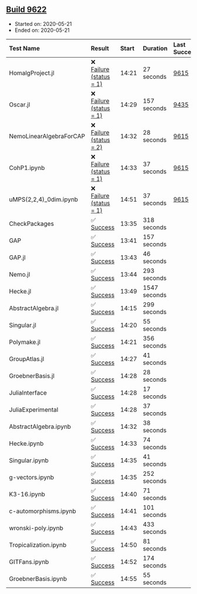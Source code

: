 ## [Build 9622](https://oscarci.mathematik.uni-kl.de/job/oscar/9622/)

* Started on: 2020-05-21
* Ended on: 2020-05-21

| Test Name    | Result | Start | Duration | Last Success | First Failure |
|:-------------|:-------|:------|:---------|:-------------|:--------------|
| HomalgProject.jl | ❌ [Failure (status = 1)](https://oscarci.mathematik.uni-kl.de/job/oscar/9622/artifact/logs/build-9622/HomalgProject.jl.log) | 14:21 | 27 seconds | [9615](https://oscarci.mathematik.uni-kl.de/job/oscar/9615/) | [9616](https://oscarci.mathematik.uni-kl.de/job/oscar/9616/) |
| Oscar.jl | ❌ [Failure (status = 1)](https://oscarci.mathematik.uni-kl.de/job/oscar/9622/artifact/logs/build-9622/Oscar.jl.log) | 14:29 | 157 seconds | [9435](https://oscarci.mathematik.uni-kl.de/job/oscar/9435/) | [9436](https://oscarci.mathematik.uni-kl.de/job/oscar/9436/) |
| NemoLinearAlgebraForCAP | ❌ [Failure (status = 2)](https://oscarci.mathematik.uni-kl.de/job/oscar/9622/artifact/logs/build-9622/NemoLinearAlgebraForCAP.log) | 14:32 | 28 seconds | [9615](https://oscarci.mathematik.uni-kl.de/job/oscar/9615/) | [9616](https://oscarci.mathematik.uni-kl.de/job/oscar/9616/) |
| CohP1.ipynb | ❌ [Failure (status = 1)](https://oscarci.mathematik.uni-kl.de/job/oscar/9622/artifact/logs/build-9622/CohP1.ipynb.log) | 14:33 | 37 seconds | [9615](https://oscarci.mathematik.uni-kl.de/job/oscar/9615/) | [9616](https://oscarci.mathematik.uni-kl.de/job/oscar/9616/) |
| uMPS(2,2,4)_0dim.ipynb | ❌ [Failure (status = 1)](https://oscarci.mathematik.uni-kl.de/job/oscar/9622/artifact/logs/build-9622/uMPS-2-2-4-_0dim.ipynb.log) | 14:51 | 37 seconds | [9615](https://oscarci.mathematik.uni-kl.de/job/oscar/9615/) | [9616](https://oscarci.mathematik.uni-kl.de/job/oscar/9616/) |
| CheckPackages | ✅ [Success](https://oscarci.mathematik.uni-kl.de/job/oscar/9622/artifact/logs/build-9622/CheckPackages.log) | 13:35 | 318 seconds |  |  |
| GAP | ✅ [Success](https://oscarci.mathematik.uni-kl.de/job/oscar/9622/artifact/logs/build-9622/GAP.log) | 13:41 | 157 seconds |  |  |
| GAP.jl | ✅ [Success](https://oscarci.mathematik.uni-kl.de/job/oscar/9622/artifact/logs/build-9622/GAP.jl.log) | 13:43 | 46 seconds |  |  |
| Nemo.jl | ✅ [Success](https://oscarci.mathematik.uni-kl.de/job/oscar/9622/artifact/logs/build-9622/Nemo.jl.log) | 13:44 | 293 seconds |  |  |
| Hecke.jl | ✅ [Success](https://oscarci.mathematik.uni-kl.de/job/oscar/9622/artifact/logs/build-9622/Hecke.jl.log) | 13:49 | 1547 seconds |  |  |
| AbstractAlgebra.jl | ✅ [Success](https://oscarci.mathematik.uni-kl.de/job/oscar/9622/artifact/logs/build-9622/AbstractAlgebra.jl.log) | 14:15 | 299 seconds |  |  |
| Singular.jl | ✅ [Success](https://oscarci.mathematik.uni-kl.de/job/oscar/9622/artifact/logs/build-9622/Singular.jl.log) | 14:20 | 55 seconds |  |  |
| Polymake.jl | ✅ [Success](https://oscarci.mathematik.uni-kl.de/job/oscar/9622/artifact/logs/build-9622/Polymake.jl.log) | 14:21 | 356 seconds |  |  |
| GroupAtlas.jl | ✅ [Success](https://oscarci.mathematik.uni-kl.de/job/oscar/9622/artifact/logs/build-9622/GroupAtlas.jl.log) | 14:27 | 41 seconds |  |  |
| GroebnerBasis.jl | ✅ [Success](https://oscarci.mathematik.uni-kl.de/job/oscar/9622/artifact/logs/build-9622/GroebnerBasis.jl.log) | 14:28 | 28 seconds |  |  |
| JuliaInterface | ✅ [Success](https://oscarci.mathematik.uni-kl.de/job/oscar/9622/artifact/logs/build-9622/JuliaInterface.log) | 14:28 | 17 seconds |  |  |
| JuliaExperimental | ✅ [Success](https://oscarci.mathematik.uni-kl.de/job/oscar/9622/artifact/logs/build-9622/JuliaExperimental.log) | 14:28 | 37 seconds |  |  |
| AbstractAlgebra.ipynb | ✅ [Success](https://oscarci.mathematik.uni-kl.de/job/oscar/9622/artifact/logs/build-9622/AbstractAlgebra.ipynb.log) | 14:32 | 38 seconds |  |  |
| Hecke.ipynb | ✅ [Success](https://oscarci.mathematik.uni-kl.de/job/oscar/9622/artifact/logs/build-9622/Hecke.ipynb.log) | 14:33 | 74 seconds |  |  |
| Singular.ipynb | ✅ [Success](https://oscarci.mathematik.uni-kl.de/job/oscar/9622/artifact/logs/build-9622/Singular.ipynb.log) | 14:35 | 41 seconds |  |  |
| g-vectors.ipynb | ✅ [Success](https://oscarci.mathematik.uni-kl.de/job/oscar/9622/artifact/logs/build-9622/g-vectors.ipynb.log) | 14:35 | 252 seconds |  |  |
| K3-16.ipynb | ✅ [Success](https://oscarci.mathematik.uni-kl.de/job/oscar/9622/artifact/logs/build-9622/K3-16.ipynb.log) | 14:40 | 71 seconds |  |  |
| c-automorphisms.ipynb | ✅ [Success](https://oscarci.mathematik.uni-kl.de/job/oscar/9622/artifact/logs/build-9622/c-automorphisms.ipynb.log) | 14:41 | 101 seconds |  |  |
| wronski-poly.ipynb | ✅ [Success](https://oscarci.mathematik.uni-kl.de/job/oscar/9622/artifact/logs/build-9622/wronski-poly.ipynb.log) | 14:43 | 433 seconds |  |  |
| Tropicalization.ipynb | ✅ [Success](https://oscarci.mathematik.uni-kl.de/job/oscar/9622/artifact/logs/build-9622/Tropicalization.ipynb.log) | 14:50 | 81 seconds |  |  |
| GITFans.ipynb | ✅ [Success](https://oscarci.mathematik.uni-kl.de/job/oscar/9622/artifact/logs/build-9622/GITFans.ipynb.log) | 14:52 | 174 seconds |  |  |
| GroebnerBasis.ipynb | ✅ [Success](https://oscarci.mathematik.uni-kl.de/job/oscar/9622/artifact/logs/build-9622/GroebnerBasis.ipynb.log) | 14:55 | 55 seconds |  |  |

